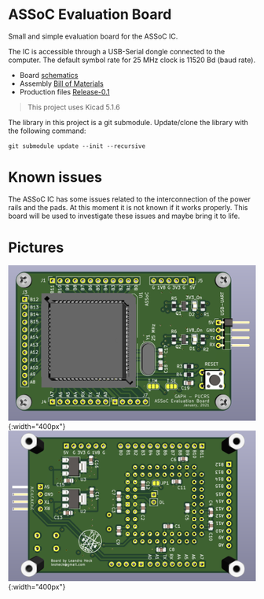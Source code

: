# ASSoC Evaluation Board

Small and simple evaluation board for the ASSoC IC.

The IC is accessible through a USB-Serial dongle connected to the computer. The default symbol rate for 25 MHz clock is 11520 Bd (baud rate).

- Board [schematics](board-schematic.pdf)
- Assembly [Bill of Materials](board-bom.csv)
- Production files [Release-0.1](https://github.com/leoheck/assoc-board/releases/tag/0.1)

> This project uses Kicad 5.1.6

The library in this project is a git submodule.
Update/clone the library with the following command:

```
git submodule update --init --recursive
```

# Known issues

The ASSoC IC has some issues related to the interconnection of the power rails and the pads. At this moment it is not known if it works properly. This board will be used to investigate these issues and maybe bring it to life. 

# Pictures

![pcb top view](misc/board-top.png){:width="400px"}
![pcb bottom view](misc/board-bottom.png){:width="400px"}
